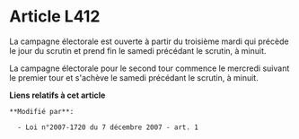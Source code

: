 # Article L412

La campagne électorale est ouverte à partir du troisième mardi qui précède le jour du scrutin et prend fin le samedi
précédant le scrutin, à minuit.

La campagne électorale pour le second tour commence le mercredi suivant le premier tour et s'achève le samedi précédant le
scrutin, à minuit.

**Liens relatifs à cet article**

	**Modifié par**:

	  - Loi n°2007-1720 du 7 décembre 2007 - art. 1
